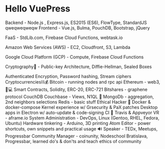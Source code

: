 # Hello VuePress
Backend - Node.js , Express.js, ES2015 (ES6), FlowType, StandardJS
qweqweqweqw
Frontend - Vue.js, Bulma, PouchDB, Bootstrap, jQuery

FaaS - StdLib.com, Firebase Cloud Functions, webtask.io

Amazon Web Services (AWS) - EC2, Cloudfront, S3, Lambda

Google Cloud Platform (GCP) - Compute, Firebase Cloud Functions

Cryptography🔐 - Public-key Architecture, Diffie-Hellman, Sealed Boxes

Authenticated Encryption, Password hashing, Stream ciphers
Cryptocurrencies⛓💰
Bitcoin - running nodes and rpc api
Ethereum - web3, 🤝💻 Smart Contracts, Solidity, ERC-20, ERC-721
Bitshares - graphene protocol
CouchDB
Couchbase - Views, N1QL
🍃 MongoDb - aggregation, 2nd neighbors selections
Redis - basic stuff
Ethical Hacker
🐳 Docker & docker-compose
Kernel experience w/ Grsecurity & PaX patches
Desktop apps in Electron w/ auto-update & code-signing
CI 👷 Travis & Appveyor
VR - aframe.io
System Administration - DevOps, Linux (Gentoo, RHEL, Fedora, Ubuntu)
Hardware tinkering - Arduino, 3D printing
Atom Editor - power shortcuts, own snippets and practical usage
🔊 Speaker - TEDx, Meetups, Progressbar
Community Manager - coinunity, Nodeschool Bratislava, Progressbar, learned do's & don'ts and teach ethics of community
